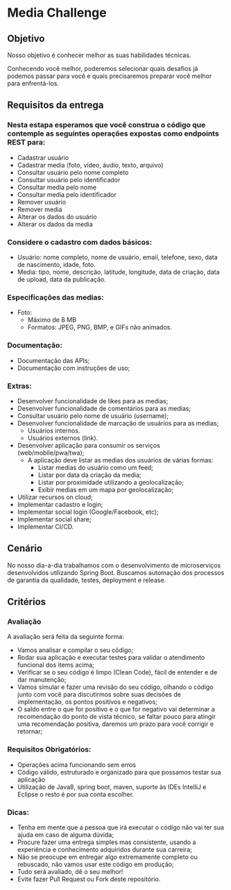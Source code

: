 # Media Challenge

## Objetivo

Nosso objetivo é conhecer melhor as suas habilidades técnicas.

Conhecendo você melhor, poderemos selecionar quais desafios já podemos passar para você e quais precisaremos preparar você melhor para enfrentá-los.

## Requisitos da entrega

### Nesta estapa esperamos que você construa o código que contemple as seguintes operações expostas como endpoints REST para:

- Cadastrar usuário
- Cadastrar media (foto, vídeo, áudio, texto, arquivo)
- Consultar usuário pelo nome completo
- Consultar usuário pelo identificador
- Consultar media pelo nome
- Consultar media pelo identificador
- Remover usuário
- Remover media
- Alterar os dados do usuário
- Alterar os dados da media

### Considere o cadastro com dados básicos:

- Usuário: nome completo, nome de usuário, email, telefone, sexo, data de nascimento, idade, foto.
- Media: tipo, nome, descrição, latitude, longitude, data de criação, data de upload, data da publicação.
 
### Especificações das medias:

  - Foto: 
    - Máximo de 8 MB
    - Formatos: JPEG, PNG, BMP, e GIFs não animados.

### Documentação:

- Documentação das APIs;
- Documentação com instruções de uso;

### Extras:

- Desenvolver funcionalidade de likes para as medias;
- Desenvolver funcionalidade de comentários para as medias;
- Consultar usuário pelo nome de usuário (username);
- Desenvolver funcionalidade de marcação de usuários para as medias;
  - Usuários internos.
  - Usuários externos (link).
- Desenvolver aplicação para consumir os serviços (web/mobile/pwa/twa);
  - A aplicação deve listar as medias dos usuários de várias formas:
    - Listar medias do usuário como um feed;
    - Listar por data da criação da media;
    - Listar por proximidade utilizando a geolocalização;
    - Exibir medias em um mapa por geolocalização;
- Utilizar recursos on cloud;
- Implementar cadastro e login;
- Implementar social login (Google/Facebook, etc);
- Implementar social share;
- Implementar CI/CD.

## Cenário

No nosso dia-a-dia trabalhamos com o desenvolvimento de microserviços desenvolvidos utilizando Spring Boot. Buscamos automação dos processos de garantia da qualidade, testes, deployment e release.

## Critérios
### Avaliação

A avaliação será feita da seguinte forma:

- Vamos analisar e compilar o seu código;
- Rodar sua aplicação e executar testes para validar o atendimento funcional dos items acima;
- Verificar se o seu código é limpo (Clean Code), fácil de entender e de dar manutenção;
- Vamos simular e fazer uma revisão do seu código, olhando o código junto com você para discutirmos sobre suas decisões de implementação, os pontos positivos e negativos;
- O saldo entre o que for positivo e o que for negativo vai determinar a recomendação do ponto de vista técnico, se faltar pouco para atingir uma recomendação positiva, daremos um prazo para você corrigir e retornar;

### Requisitos Obrigatórios:

- Operações acima funcionando sem erros
- Código válido, estruturado e organizado para que possamos testar sua aplicação
- Utilização de Java8, spring boot, maven, suporte às IDEs IntelliJ e Eclipse o resto é por sua conta escolher.

### Dicas:

- Tenha em mente que a pessoa que irá executar o código não vai ter sua ajuda em caso de alguma dúvida;
- Procure fazer uma entrega simples mas consistente, usando a experiência e conhecimento adquiridos durante sua carreira;
- Não se preocupe em entregar algo extremamente completo ou rebuscado, não vamos usar este código em produção;
- Tudo será avaliado, dê o seu melhor!
- Evite fazer Pull Request ou Fork deste repositório.
